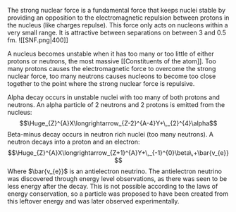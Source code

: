 The strong nuclear force is a fundamental force that keeps nuclei stable by providing an opposition to the electromagnetic repulsion between protons in the nucleus (like charges repulse). This force only acts on nucleons within a very small range. It is attractive between separations on between 3 and 0.5 fm. 
![[SNF.png|400]]


A nucleus becomes unstable when it has too many or too little of either protons or neutrons, the most massive [[Constituents of the atom]]. Too many protons causes the electromagnetic force to overcome the strong nuclear force, too many neutrons causes nucleons to become too close together to the point where the strong nuclear force is repulsive.

Alpha decay occurs in unstable nuclei with too many of both protons and neutrons. An alpha particle of 2 neutrons and 2 protons is emitted from the nucleus:
$$\Huge_{Z}^{A}X\longrightarrow_{Z-2}^{A-4}Y+\,_{2}^{4}\alpha$$
Beta-minus decay occurs in neutron rich nuclei (too many neutrons). A neutron decays into a proton and an electron:
$$\Huge_{Z}^{A}X\longrightarrow_{Z+1}^{A}Y+\,_{-1}^{0}\beta\,+\bar{v_{e}}$$ Where $\bar{v_{e}}$ is an antielectron neutrino. The antielectron neutrino was discovered through energy level observations, as there was seen to be less energy after the decay. This is not possible according to the laws of energy conservation, so a particle was proposed to have been created from this leftover energy and was later observed experimentally.

